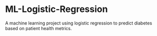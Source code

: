# ML-Logistic-Regression
A machine learning project using logistic regression to predict diabetes based on patient health metrics.
